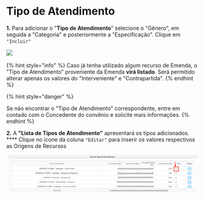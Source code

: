 # Tipo de Atendimento

**1.** Para adicionar o "**Tipo de Atendimento**" selecione o "Gênero", em seguida a "Categoria" e posteriormente a "Especificação". Clique em `"Incluir"`

![](<../../../../.gitbook/assets/MANUAL\_CONVENENTES\_PROPOSTA\_PROPOSTA\_TIPO DE ATENDIMENTO.jpg>)

{% hint style="info" %}
Caso já tenha utilizado algum recurso de Emenda, o "Tipo de Atendimento" proveniente da Emenda **virá listado**. Será permitido alterar apenas os valores do "Interveniente" e "Contrapartida".
{% endhint %}

{% hint style="danger" %}

Se não encontrar o "Tipo de Atendimento" correspondente, entre em contado com o Concedente do convênio e solicite mais informações.
{% endhint %}


**2.** A **"Lista de Tipos de Atendimento"** apresentará os tipos adicionados. **** Clique no ícone da coluna `"Editar"` para inserir os valores respectivos as Origens de Recursos

![](<../../../../.gitbook/assets/image (23).png>)
